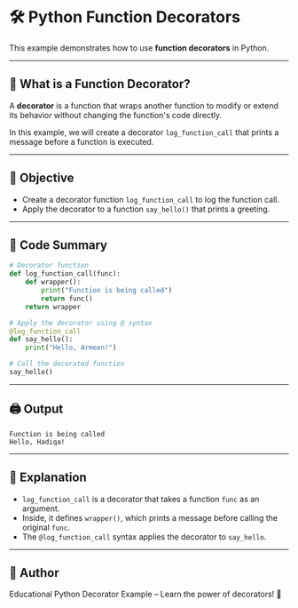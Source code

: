 # 🛠️ Python Function Decorators

This example demonstrates how to use **function decorators** in Python.

---

## 🧠 What is a Function Decorator?

A **decorator** is a function that wraps another function to modify or extend its behavior without changing the function's code directly.

In this example, we will create a decorator `log_function_call` that prints a message before a function is executed.

---

## 🎯 Objective

- Create a decorator function `log_function_call` to log the function call.
- Apply the decorator to a function `say_hello()` that prints a greeting.

---

## 📂 Code Summary

```python
# Decorator function
def log_function_call(func):
    def wrapper():
        print("Function is being called")
        return func()
    return wrapper

# Apply the decorator using @ syntax
@log_function_call
def say_hello():
    print("Hello, Armeen!")

# Call the decorated function
say_hello()
```

---

## 🖨️ Output

```
Function is being called
Hello, Hadiqa!
```

---

## 📌 Explanation

- `log_function_call` is a decorator that takes a function `func` as an argument.
- Inside, it defines `wrapper()`, which prints a message before calling the original `func`.
- The `@log_function_call` syntax applies the decorator to `say_hello`.

---

## 📘 Author

Educational Python Decorator Example – Learn the power of decorators! 🚀